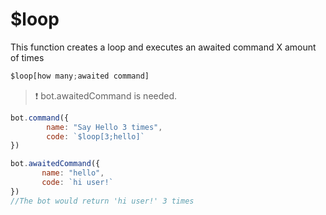 # $loop

This function creates a loop and executes an awaited command X amount of times

```javascript
$loop[how many;awaited command]
```

> ❗ bot.awaitedCommand is needed.

```javascript
bot.command({
        name: "Say Hello 3 times",
        code: `$loop[3;hello]`
})

bot.awaitedCommand({
       name: "hello",
       code: `hi user!`
})
//The bot would return 'hi user!' 3 times
```

